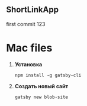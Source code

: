 ## ShortLinkApp
first commit 123

# Mac files

1.  **Установка**

    ```shell
    npm install -g gatsby-cli
    ```

1.  **Создать новый сайт**

    ```shell
    gatsby new blob-site
    ```